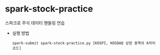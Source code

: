 # spark-stock-practice
스파크로 주식 데이터 핸들링 연습

- 실행 방법

  ~~~text
  spark-submit spark-stock-practice.py [KOSPI, KOSDAQ 상장 종목의 6자리 코드]
  ~~~

  

